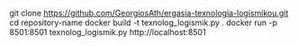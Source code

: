 git clone https://github.com/GeorgiosAth/ergasia-texnologia-logismikou.git
cd repository-name
docker build -t texnolog_logismik.py .
docker run -p 8501:8501 texnolog_logismik.py
http://localhost:8501

